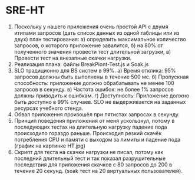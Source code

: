# SRE-HT

1. Поскольку у нашего приложения очень простой API с двумя итипами запросов (дать список данных из одной таблицы или из двух) план тестирования: а) определить максимальное количество запросов, о которого приложение завалится, б) на 80% от полученного значения провести тест длительной загрузки, в) Провести тест на внезапные скачки нагрузки.
2. Реализация плана: файлы BreakPiont-Test.js и Soak.js
3. SLO традиционно для BS систем в 99%. а) Время отклика: 95% запросов должны быть выполнены в течение 500 мс. б) Пропускная способность: приложение должно обрабатывать не менее 100 запросов в секунду. в) Частота ошибок: не более 1% запросов должны приводить к ошибкам. г) Доступность: Приложение должно быть доступно в 99% случаев. SLO не выдерживается на заданных ресурсах учебного стенда.
4. Обвал приложения произошёл при пятистах запросах в секунду.
5. Принцип поведения приложения от меня ускользнул, потому в последующих тестах на длительную нагрузку падение пода происходило гораздо раньше. Происходил резкий скачёк потребления CPU и памяти с выходом за лимиты и падение пода (график на картинке HT.jpg)
6. Скрипт для теста на скачки нагрузки не писал, потому как последний длительный тест и так показал разрушительные последствия для приложения скачков с 80 запросов до 200 в течение 20 секунд. (soak тест на 20 виртуальных пользователей).

